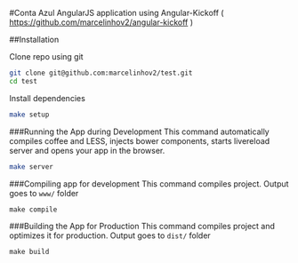 #Conta Azul
AngularJS application using Angular-Kickoff ( https://github.com/marcelinhov2/angular-kickoff )

##Installation

Clone repo using git
```sh
git clone git@github.com:marcelinhov2/test.git
cd test
```

Install dependencies
```sh
make setup
```

###Running the App during Development
This command automatically compiles coffee and LESS, injects bower components, starts livereload server and opens your app in the browser.
```sh
make server
```

###Compiling app for development
This command compiles project. Output goes to ```www/``` folder
```
make compile
```

###Building the App for Production
This command compiles project and optimizes it for production. Output goes to ```dist/``` folder
```
make build
```
